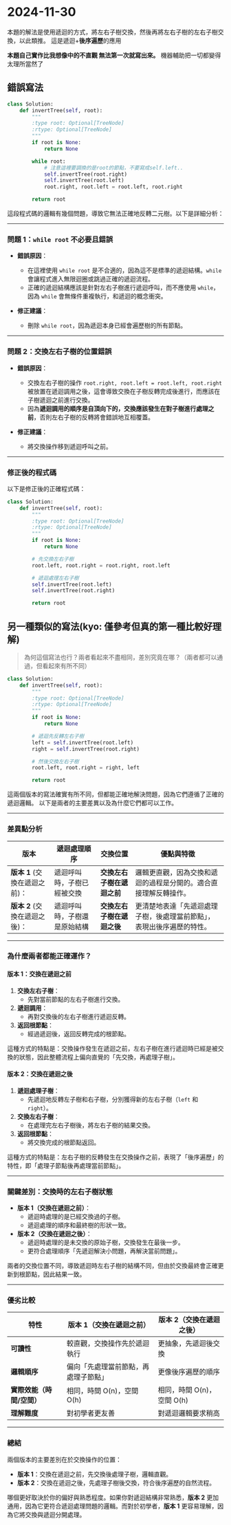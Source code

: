 # 2024-11-30
本題的解法是使用遞迴的方式，將左右子樹交換，然後再將左右子樹的左右子樹交換，以此類推。
這是遞迴+**後序遍歷**的應用

**本題自己實作比我想像中的不直觀 無法第一次就寫出來。**
機器輔助把一切都變得太理所當然了


## 錯誤寫法

```python
class Solution:
    def invertTree(self, root):
        """
        :type root: Optional[TreeNode]
        :rtype: Optional[TreeNode]
        """
        if root is None:
            return None

        while root:
            # 注意這裡要調換的是root的節點，不要寫成self.left..
            self.invertTree(root.right)
            self.invertTree(root.left)
            root.right, root.left = root.left, root.right

        return root
```

這段程式碼的邏輯有幾個問題，導致它無法正確地反轉二元樹。以下是詳細分析：

---

### 問題 1：**`while root` 不必要且錯誤**
- **錯誤原因**：
  - 在這裡使用 `while root` 是不合適的，因為這不是標準的遞迴結構。`while` 會讓程式進入無限迴圈或跳過正確的遞迴流程。
  - 正確的遞迴結構應該是針對左右子樹進行遞迴呼叫，而不應使用 `while`，因為 `while` 會無條件重複執行，和遞迴的概念衝突。

- **修正建議**：
  - 刪除 `while root`，因為遞迴本身已經會遍歷樹的所有節點。

---

### 問題 2：**交換左右子樹的位置錯誤**
- **錯誤原因**：
  - 交換左右子樹的操作 `root.right, root.left = root.left, root.right` 被放置在遞迴調用之後，這會導致交換在子樹反轉完成後進行，而應該在子樹遞迴之前進行交換。
  - 因為**遞迴調用的順序是自頂向下的，交換應該發生在對子樹進行處理之前**，否則左右子樹的反轉將會錯誤地互相覆蓋。

- **修正建議**：
  - 將交換操作移到遞迴呼叫之前。

---

### 修正後的程式碼
以下是修正後的正確程式碼：

```python
class Solution:
    def invertTree(self, root):
        """
        :type root: Optional[TreeNode]
        :rtype: Optional[TreeNode]
        """
        if root is None:
            return None

        # 先交換左右子樹
        root.left, root.right = root.right, root.left

        # 遞迴處理左右子樹
        self.invertTree(root.left)
        self.invertTree(root.right)

        return root
```

## 另一種類似的寫法(kyo: 僅參考但真的第一種比較好理解)
>為何這個寫法也行？兩者看起來不盡相同，差別究竟在哪？（兩者都可以通過，但看起來有所不同）
```python
class Solution:
    def invertTree(self, root):
        """
        :type root: Optional[TreeNode]
        :rtype: Optional[TreeNode]
        """
        if root is None:
            return None

        # 遞迴先反轉左右子樹
        left = self.invertTree(root.left)
        right = self.invertTree(root.right)

        # 然後交換左右子樹
        root.left, root.right = right, left

        return root
```
這兩個版本的寫法確實有所不同，但都能正確地解決問題，因為它們遵循了正確的遞迴邏輯。
以下是兩者的主要差異以及為什麼它們都可以工作。

---

### 差異點分析

| 版本 | 遞迴處理順序 | 交換位置 | 優點與特徵 |
|------|-------------|----------|------------|
| **版本 1** (交換在遞迴之前)： | 遞迴呼叫時，子樹已經被交換 | **交換左右子樹在遞迴之前** | 邏輯更直觀，因為交換和遞迴的過程是分開的。適合直接理解反轉操作。 |
| **版本 2** (交換在遞迴之後)： | 遞迴呼叫時，子樹還是原始結構 | **交換左右子樹在遞迴之後** | 更清楚地表達「先遞迴處理子樹，後處理當前節點」，表現出後序遍歷的特性。 |

---

### 為什麼兩者都能正確運作？

#### **版本 1：交換在遞迴之前**
1. **交換左右子樹**：
   - 先對當前節點的左右子樹進行交換。
2. **遞迴調用**：
   - 再對交換後的左右子樹進行遞迴反轉。
3. **返回根節點**：
   - 經過遞迴後，返回反轉完成的根節點。

這種方式的特點是：交換操作發生在遞迴之前，左右子樹在進行遞迴時已經是被交換的狀態，因此整體流程上偏向直覺的「先交換，再處理子樹」。

#### **版本 2：交換在遞迴之後**
1. **遞迴處理子樹**：
   - 先遞迴地反轉左子樹和右子樹，分別獲得新的左右子樹（`left` 和 `right`）。
2. **交換左右子樹**：
   - 在處理完左右子樹後，將左右子樹的結果交換。
3. **返回根節點**：
   - 將交換完成的根節點返回。

這種方式的特點是：左右子樹的反轉發生在交換操作之前，表現了「後序遍歷」的特性，即「處理子節點後再處理當前節點」。

---

### 關鍵差別：交換時的左右子樹狀態
- **版本 1（交換在遞迴之前）**：
  - 遞迴時處理的是已經交換過的子樹。
  - 遞迴處理的順序和最終樹的形狀一致。
- **版本 2（交換在遞迴之後）**：
  - 遞迴時處理的是未交換的原始子樹，交換發生在最後一步。
  - 更符合處理順序「先遞迴解決小問題，再解決當前問題」。

兩者的交換位置不同，導致遞迴時左右子樹的結構不同，但由於交換最終會正確更新到根節點，因此結果一致。

---

### 優劣比較

| 特性                     | **版本 1（交換在遞迴之前）** | **版本 2（交換在遞迴之後）** |
|--------------------------|-----------------------------|-----------------------------|
| **可讀性**                | 較直觀，交換操作先於遞迴執行 | 更抽象，先遞迴後交換 |
| **邏輯順序**              | 偏向「先處理當前節點，再處理子節點」 | 更像後序遍歷的順序 |
| **實際效能（時間/空間）** | 相同，時間 O(n)，空間 O(h)   | 相同，時間 O(n)，空間 O(h)   |
| **理解難度**              | 對初學者更友善              | 對遞迴邏輯要求稍高         |

---

### 總結
兩個版本的主要差別在於交換操作的位置：
- **版本 1**：交換在遞迴之前，先交換後處理子樹，邏輯直觀。
- **版本 2**：交換在遞迴之後，先處理子樹後交換，符合後序遍歷的自然流程。

哪個更好取決於你的偏好與熟悉程度。如果你對遞迴結構非常熟悉，**版本 2** 更加通用，因為它更符合遞迴處理問題的邏輯。而對於初學者，**版本 1** 更容易理解，因為它將交換與遞迴分開處理。